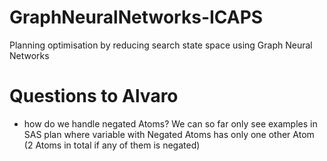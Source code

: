 # GraphNeuralNetworks-ICAPS
Planning optimisation by reducing search state space using Graph Neural Networks 


# Questions to Alvaro
- how do we handle negated Atoms? We can so far only see examples in SAS plan where variable with Negated Atoms has only one other Atom (2 Atoms in total if any of them is negated)